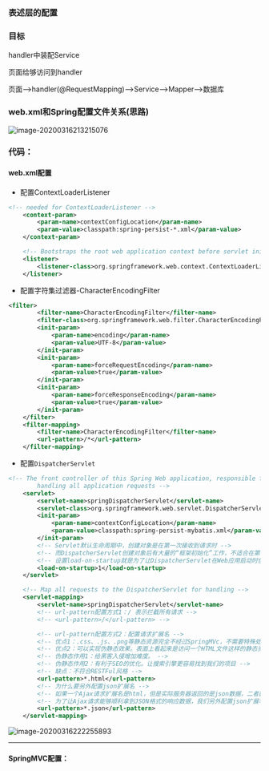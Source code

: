 ### 表述层的配置

### 目标

handler中装配Service

页面给够访问到handler

页面-->handler(@RequestMapping)-->Service-->Mapper-->数据库

### web.xml和Spring配置文件关系(思路)



![image-20200316213215076](E:\Desktop\note\SSM2_尚筹网小笔记\image-20200316213215076.png)

### 代码：

#### web.xml配置

* 配置ContextLoaderListener

```xml
<!-- needed for ContextLoaderListener -->
	<context-param>
		<param-name>contextConfigLocation</param-name>
		<param-value>classpath:spring-persist-*.xml</param-value>
	</context-param>

	<!-- Bootstraps the root web application context before servlet initialization -->
	<listener>
		<listener-class>org.springframework.web.context.ContextLoaderListener</listener-class>
	</listener>
```

* 配置字符集过滤器-CharacterEncodingFilter

```xml
<filter>
		<filter-name>CharacterEncodingFilter</filter-name>
		<filter-class>org.springframework.web.filter.CharacterEncodingFilter</filter-class>
		<init-param>
			<param-name>encoding</param-name>
			<param-value>UTF-8</param-value>
		</init-param>
		<init-param>
			<param-name>forceRequestEncoding</param-name>
			<param-value>true</param-value>
		</init-param>
		<init-param>
			<param-name>forceResponseEncoding</param-name>
			<param-value>true</param-value>
		</init-param>
	</filter>
	<filter-mapping>
		<filter-name>CharacterEncodingFilter</filter-name>
		<url-pattern>/*</url-pattern>
	</filter-mapping>
```

* 配置`DispatcherServlet`

```xml
<!-- The front controller of this Spring Web application, responsible for 
		handling all application requests -->
	<servlet>
		<servlet-name>springDispatcherServlet</servlet-name>
		<servlet-class>org.springframework.web.servlet.DispatcherServlet</servlet-class>
		<init-param>
			<param-name>contextConfigLocation</param-name>
			<param-value>classpath:spring-persist-mybatis.xml</param-value>
		</init-param>
		<!-- Servlet默认生命周期中，创建对象是在第一次接收到请求时 -->
		<!-- 而DispatcherServlet创建对象后有大量的“框架初始化”工作，不适合在第一次请求时操作 -->
		<!-- 设置load-on-startup就是为了让DispatcherServlet在Web应用启动时创建对象、初始化 -->
		<load-on-startup>1</load-on-startup>
	</servlet>

	<!-- Map all requests to the DispatcherServlet for handling -->
	<servlet-mapping>
		<servlet-name>springDispatcherServlet</servlet-name>
		<!-- url-pattern配置方式1：/ 表示拦截所有请求 -->
		<!-- <url-pattern>/</url-pattern> -->

		<!-- url-pattern配置方式2：配置请求扩展名 -->
		<!-- 优点1：.css、.js、.png等静态资源完全不经过SpringMVc，不需要特殊处理 -->
		<!-- 优点2：可以实现伪静态效果。表面上看起来是访问一个HTML文件这样的静态资源，但实际上是经过java代码运算的 -->
		<!-- 伪静态作用1：给黑客入侵增加难度。 -->
		<!-- 伪静态作用2：有利于SEO的优化。让搜索引擎更容易找到我们的项目 -->
		<!-- 缺点：不符合RESTFul风格 -->
		<url-pattern>*.html</url-pattern>
		<!-- 为什么要另外配置json扩展名 -->
		<!-- 如果一个Ajax请求扩展名是html，但是实际服务器返回的是json数据，二者就不匹配了，会出现406的错误 -->
		<!-- 为了让Ajax请求能够顺利拿到JSON格式的响应数据，我们另外配置json扩展名 -->
		<url-pattern>*.json</url-pattern>
	</servlet-mapping>
```

![image-20200316222255893](E:\Desktop\note\SSM2_尚筹网小笔记\image-20200316222255893.png)

---

#### SpringMVC配置：

